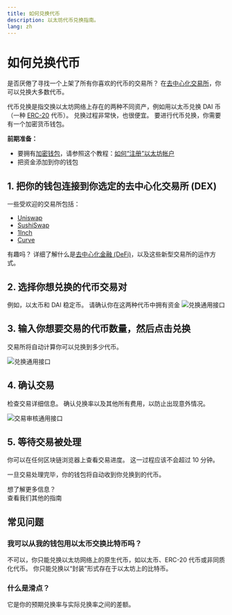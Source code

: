 ```yaml
---
title: 如何兑换代币
description: 以太坊代币兑换指南。
lang: zh
---
```


# 如何兑换代币

是否厌倦了寻找一个上架了所有你喜欢的代币的交易所？ 在[去中心化交易所](/glossary/#dex)，你可以兑换大多数代币。

代币兑换是指交换以太坊网络上存在的两种不同资产，例如用以太币兑换 DAI 币（一种 [ERC-20](/glossary/#erc-20) 代币）。 兑换过程非常快，也很便宜。 要进行代币兑换，你需要有一个加密货币钱包。

**前期准备：**

- 要拥有[加密钱包](/glossary/#wallet)，请参照这个教程：[如何“注册”以太坊帐户](/guides/how-to-create-an-ethereum-account/)
- 把资金添加到你的钱包

## 1. 把你的钱包连接到你选定的去中心化交易所 (DEX)

一些受欢迎的交易所包括：

- [Uniswap](https://app.uniswap.org/#/swap)
- [SushiSwap](https://www.sushi.com/swap)
- [1Inch](https://app.1inch.io/#/1/unified/swap/ETH/DAI)
- [Curve](https://curve.fi/#/ethereum/swap)

有趣吗？ 详细了解什么是[去中心化金融 (DeFi)](/defi/)，以及这些新型交易所的运作方式。

## 2. 选择你想兑换的代币交易对

例如，以太币和 DAI 稳定币。 请确认你在这两种代币中拥有资金 ![兑换通用接口](./swap1.png)

## 3. 输入你想要交易的代币数量，然后点击兑换

交易所将自动计算你可以兑换到多少代币。

![兑换通用接口](./swap2.png)

## 4. 确认交易

检查交易详细信息。 确认兑换率以及其他所有费用，以防止出现意外情况。

![交易审核通用接口](./swap3.png)

## 5. 等待交易被处理

你可以在任何区块链浏览器上查看交易进度。 这一过程应该不会超过 10 分钟。

一旦交易处理完毕，你的钱包将自动收到你兑换到的代币。
<br />

<Alert className="justify-between">
  <AlertEmoji text=":eyes:" />
  <div>想了解更多信息？</div>
  <ButtonLink href="/guides/">
    查看我们其他的指南
  </ButtonLink>
</Alert>

## 常见问题

### 我可以从我的钱包用以太币交换比特币吗？

不可以，你只能兑换以太坊网络上的原生代币，如以太币、ERC-20 代币或非同质化代币。 你只能兑换以“封装”形式存在于以太坊上的比特币。

### 什么是滑点？

它是你的预期兑换率与实际兑换率之间的差额。
